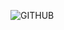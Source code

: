 ![GITHUB](https://camo.githubusercontent.com/15f03e38c5d004aac38fb36c8a8d101bb981fc40/68747470733a2f2f6d792d626c6f672d746f2d7573652e6f73732d636e2d6265696a696e672e616c6979756e63732e636f6d2f323031392d372f66696c746572312e706e67"git圖示")